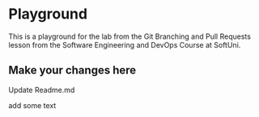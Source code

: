# Playground
This is a playground for the lab from the Git Branching and Pull Requests lesson from the Software Engineering and DevOps Course at SoftUni.

## Make your changes here
Update Readme.md

add some text